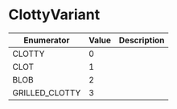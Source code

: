 # ClottyVariant

| Enumerator      | Value | Description |
| --------------- | ----- | ----------- |
| CLOTTY          | 0     |             |
| CLOT            | 1     |             |
| BLOB            | 2     |             |
| GRILLED\_CLOTTY | 3     |             |
